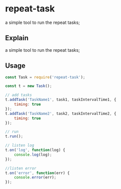 # repeat-task
a simple tool to run the repeat tasks;

## Explain

a simple tool to run the repeat tasks;

## Usage

```javascript
const Task = require('repeat-task');

const t = new Task();

// add tasks
t.addTask('TaskName1', task1, taskIntervalTime1, {
    timing: true
});
t.addTask('TaskName2', task2, taskIntervalTime2, {
    timing: true
});

// run
t.run();

// listen log
t.on('log', function(log) {
    console.log(log);
});

//listen error
t.on('error', function(err) {
    console.error(err);
});

```